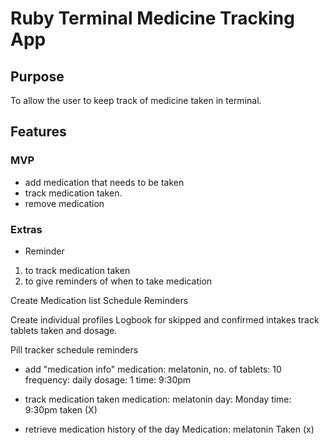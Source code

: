 # Ruby Terminal Medicine Tracking App

## Purpose
To allow the user to keep track of medicine taken in terminal.

## Features

### MVP

- add medication that needs to be taken
- track medication taken.
- remove medication

### Extras
- Reminder

1) to track medication taken
2) to give reminders of when to take medication

Create Medication list
Schedule Reminders

Create individual profiles
Logbook for skipped and confirmed intakes
track tablets taken and dosage.

Pill tracker
schedule reminders

- add "medication info"
        medication:     melatonin, 
        no. of tablets: 10 
        frequency:      daily 
        dosage:         1 
        time:           9:30pm
- track medication taken
        medication:     melatonin
        day:            Monday
        time:           9:30pm
        taken (X) 

- retrieve medication history of the day
        Medication: melatonin 
        Taken (x)         